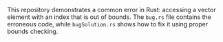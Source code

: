 This repository demonstrates a common error in Rust: accessing a vector element with an index that is out of bounds.  The `bug.rs` file contains the erroneous code, while `bugSolution.rs` shows how to fix it using proper bounds checking.